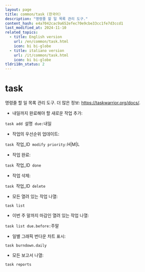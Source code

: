 ```yaml
---
layout: page
title: common/task (한국어)
description: "명령줄 할 일 목록 관리 도구."
content_hash: e4a7042cac9a652efec70e9cbe33cc1fe7d3ccd1
last_modified_at: 2024-11-10
related_topics:
  - title: English version
    url: /en/common/task.html
    icon: bi bi-globe
  - title: italiano version
    url: /it/common/task.html
    icon: bi bi-globe
tldri18n_status: 2
---
```

# task

명령줄 할 일 목록 관리 도구.
더 많은 정보: <https://taskwarrior.org/docs/>.

- 내일까지 완료해야 할 새로운 작업 추가:

`task add `<span class="tldr-var badge badge-pill bg-dark-lm bg-white-dm text-white-lm text-dark-dm font-weight-bold">설명</span>` due:`<span class="tldr-var badge badge-pill bg-dark-lm bg-white-dm text-white-lm text-dark-dm font-weight-bold">내일</span>

- 작업의 우선순위 업데이트:

`task `<span class="tldr-var badge badge-pill bg-dark-lm bg-white-dm text-white-lm text-dark-dm font-weight-bold">작업_ID</span>` modify priority:`<span class="tldr-var badge badge-pill bg-dark-lm bg-white-dm text-white-lm text-dark-dm font-weight-bold">H|M|L</span>

- 작업 완료:

`task `<span class="tldr-var badge badge-pill bg-dark-lm bg-white-dm text-white-lm text-dark-dm font-weight-bold">작업_ID</span>` done`

- 작업 삭제:

`task `<span class="tldr-var badge badge-pill bg-dark-lm bg-white-dm text-white-lm text-dark-dm font-weight-bold">작업_ID</span>` delete`

- 모든 열려 있는 작업 나열:

`task list`

- 이번 주 말까지 마감인 열려 있는 작업 나열:

`task list due.before:`<span class="tldr-var badge badge-pill bg-dark-lm bg-white-dm text-white-lm text-dark-dm font-weight-bold">주말</span>

- 일별 그래픽 번다운 차트 표시:

`task burndown.daily`

- 모든 보고서 나열:

`task reports`
